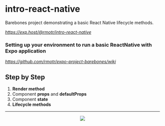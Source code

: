 # intro-react-native

Barebones project demonstrating a basic React Native lifecycle methods.

*https://exp.host/@rmotr/intro-react-native*


### Setting up your environment to run a basic ReactNative with Expo application
*https://github.com/rmotr/expo-project-barebones/wiki*


## Step by Step
1. **Render method**
2. Component **props** and **defaultProps**
3. Component **state**
4. **Lifecycle methods**

---
<p align="center">
  <img src="http://i.imgur.com/JEIGdC6.png">
</p>
